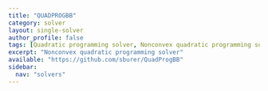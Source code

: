 ```yaml
---
title: "QUADPROGBB"
category: solver
layout: single-solver
author_profile: false
tags: [Quadratic programming solver, Nonconvex quadratic programming solver, Global solver]
excerpt: "Nonconvex quadratic programming solver"
available: "https://github.com/sburer/QuadProgBB"
sidebar:
  nav: "solvers"
---
```

